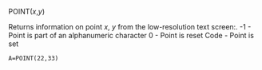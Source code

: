 POINT(*x*,*y*)

Returns information on point *x*, *y* from the low-resolution text screen:.
  -1    - Point is part of an alphanumeric character
  0     - Point is reset
  Code  - Point is set

```ecb2
A=POINT(22,33)
```
